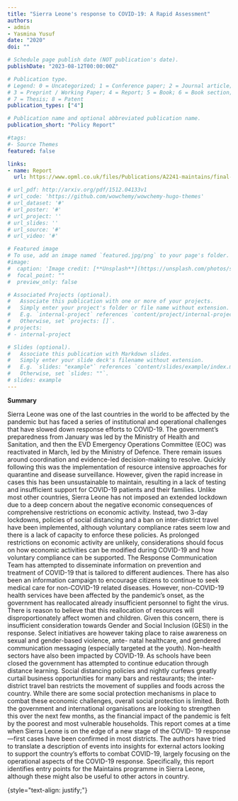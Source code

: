 ```yaml
---
title: "Sierra Leone's response to COVID-19: A Rapid Assessment"
authors:
- admin
- Yasmina Yusuf
date: "2020"
doi: ""

# Schedule page publish date (NOT publication's date).
publishDate: "2023-08-12T00:00:00Z"

# Publication type.
# Legend: 0 = Uncategorized; 1 = Conference paper; 2 = Journal article;
# 3 = Preprint / Working Paper; 4 = Report; 5 = Book; 6 = Book section;
# 7 = Thesis; 8 = Patent
publication_types: ["4"]

# Publication name and optional abbreviated publication name.
publication_short: "Policy Report"

#tags:
#- Source Themes
featured: false

links:
- name: Report
  url: https://www.opml.co.uk/files/Publications/A2241-maintains/final-2707-sierra-leone-covid-rapid-study-4-.pdf?noredirect=1

# url_pdf: http://arxiv.org/pdf/1512.04133v1
# url_code: 'https://github.com/wowchemy/wowchemy-hugo-themes'
# url_dataset: '#'
# url_poster: '#'
# url_project: ''
# url_slides: ''
# url_source: '#'
# url_video: '#'

# Featured image
# To use, add an image named `featured.jpg/png` to your page's folder. 
#image:
#  caption: 'Image credit: [**Unsplash**](https://unsplash.com/photos/s9CC2SKySJM)'
#  focal_point: ""
#  preview_only: false

# Associated Projects (optional).
#   Associate this publication with one or more of your projects.
#   Simply enter your project's folder or file name without extension.
#   E.g. `internal-project` references `content/project/internal-project/index.md`.
#   Otherwise, set `projects: []`.
# projects:
# - internal-project

# Slides (optional).
#   Associate this publication with Markdown slides.
#   Simply enter your slide deck's filename without extension.
#   E.g. `slides: "example"` references `content/slides/example/index.md`.
#   Otherwise, set `slides: ""`.
# slides: example
---
```


**Summary** 

Sierra Leone was one of the last countries in the world to be affected by the pandemic but
has faced a series of institutional and operational challenges that have slowed down
response efforts to COVID-19. The government’s preparedness from January was led by the
Ministry of Health and Sanitation, and then the EVD Emergency Operations Committee
(EOC) was reactivated in March, led by the Ministry of Defence. There remain issues around
coordination and evidence-led decision-making to resolve. Quickly following this was the
implementation of resource intensive approaches for quarantine and disease surveillance.
However, given the rapid increase in cases this has been unsustainable to maintain,
resulting in a lack of testing and insufficient support for COVID-19 patients and their families.
Unlike most other countries, Sierra Leone has not imposed an extended lockdown due to a
deep concern about the negative economic consequences of comprehensive restrictions on
economic activity. Instead, two 3-day lockdowns, policies of social distancing and a ban on
inter-district travel have been implemented, although voluntary compliance rates seem low
and there is a lack of capacity to enforce these policies. As prolonged restrictions on
economic activity are unlikely, considerations should focus on how economic activities can
be modified during COVID-19 and how voluntary compliance can be supported.
The Response Communication Team has attempted to disseminate information on
prevention and treatment of COVID-19 that is tailored to different audiences. There has also
been an information campaign to encourage citizens to continue to seek medical care for
non-COVID-19 related diseases. However, non-COVID-19 health services have been
affected by the pandemic’s onset, as the government has reallocated already insufficient
personnel to fight the virus. There is reason to believe that this reallocation of resources will
disproportionately affect women and children. Given this concern, there is insufficient
consideration towards Gender and Social Inclusion (GESI) in the response. Select initiatives
are however taking place to raise awareness on sexual and gender-based violence, ante-
natal healthcare, and gendered communication messaging (especially targeted at the
youth).
Non-health sectors have also been impacted by COVID-19. As schools have been closed
the government has attempted to continue education through distance learning. Social
distancing policies and nightly curfews greatly curtail business opportunities for many bars
and restaurants; the inter-district travel ban restricts the movement of supplies and foods
across the country. While there are some social protection mechanisms in place to combat
these economic challenges, overall social protection is limited. Both the government and
international organisations are looking to strengthen this over the next few months, as the
financial impact of the pandemic is felt by the poorest and most vulnerable households.
This report comes at a time when Sierra Leone is on the edge of a new stage of the COVID-
19 response—first cases have been confirmed in most districts. The authors have tried to
translate a description of events into insights for external actors looking to support the
country’s efforts to combat COVID-19, largely focusing on the operational aspects of the
COVID-19 response. Specifically, this report identifies entry points for the Maintains
programme in Sierra Leone, although these might also be useful to other actors in country.



{style="text-align: justify;"}